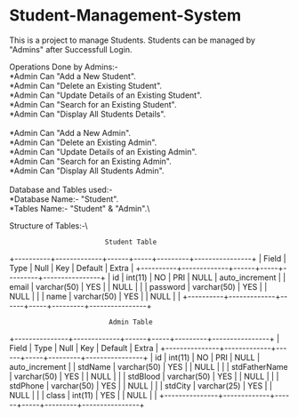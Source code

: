 # Student-Management-System

This is a project to manage Students. Students can be managed by "Admins" after Successfull Login.

Operations Done by Admins:-\
*Admin Can "Add a New Student".\
*Admin Can "Delete an Existing Student".\
*Admin Can "Update Details of an Existing Student".\
*Admin Can "Search for an Existing Student".\
*Admin Can "Display All Students Details".\
\
*Admin Can "Add a New Admin".\
*Admin Can "Delete an Existing Admin".\
*Admin Can "Update Details of an Existing Admin".\
*Admin Can "Search for an Existing Admin".\
*Admin Can "Display All Students Admin".\
\
Database and Tables used:-\
*Database Name:- "Student".\
*Tables Name:- "Student" & "Admin".\

Structure of Tables:-\

                            Student Table
+----------+-------------+------+-----+---------+----------------+
| Field    | Type        | Null | Key | Default | Extra          |
+----------+-------------+------+-----+---------+----------------+
| id       | int(11)     | NO   | PRI | NULL    | auto_increment |
| email    | varchar(50) | YES  |     | NULL    |                |
| password | varchar(50) | YES  |     | NULL    |                |
| name     | varchar(50) | YES  |     | NULL    |                |
+----------+-------------+------+-----+---------+----------------+

                             Admin Table
+---------------+-------------+------+-----+---------+----------------+
| Field         | Type        | Null | Key | Default | Extra          |
+---------------+-------------+------+-----+---------+----------------+
| id            | int(11)     | NO   | PRI | NULL    | auto_increment |
| stdName       | varchar(50) | YES  |     | NULL    |                |
| stdFatherName | varchar(50) | YES  |     | NULL    |                |
| stdBlood      | varchar(50) | YES  |     | NULL    |                |
| stdPhone      | varchar(50) | YES  |     | NULL    |                |
| stdCity       | varchar(25) | YES  |     | NULL    |                |
| class         | int(11)     | YES  |     | NULL    |                |
+---------------+-------------+------+-----+---------+----------------+
